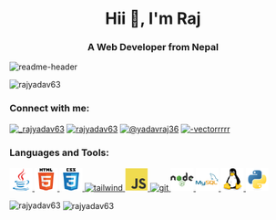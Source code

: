 
<h1 align="center">Hii 👋, I'm Raj</h1>
<h3 align="center">A Web Developer from Nepal</h3>

![readme-header](headerfixed.jpg)

<p align="left"> <img src="https://komarev.com/ghpvc/?username=rajyadav63&label=Profile%20views&color=0e75b6&style=flat" alt="rajyadav63" /> </p>
<h3 align="left">Connect with me:</h3>
<p align="left">
<a href="https://twitter.com/_rktweets" target="_blank"><img align="center" src="https://raw.githubusercontent.com/rahuldkjain/github-profile-readme-generator/master/src/images/icons/Social/twitter.svg" alt="_rajyadav63" height="30" width="40" /></a>
<a href="https://linkedin.com/in/rajyadav63" target="_blank"><img align="center" src="https://raw.githubusercontent.com/rahuldkjain/github-profile-readme-generator/master/src/images/icons/Social/linked-in-alt.svg" alt="rajyadav63" height="30" width="40" /></a>
<a href="https://hashnode.com/@yadavraj36" target="_blank"><img align="center" src="https://raw.githubusercontent.com/rahuldkjain/github-profile-readme-generator/master/src/images/icons/Social/hashnode.svg" alt="@yadavraj36" height="30" width="40" /></a>
<a href="https://discord.gg/-vectorrrrr" target="_blank"><img align="center" src="https://raw.githubusercontent.com/rahuldkjain/github-profile-readme-generator/master/src/images/icons/Social/discord.svg" alt="-vectorrrrr" height="30" width="40" /></a>

</p>

<h3 align="left">Languages and Tools:</h3>
    <p align="left">
      <!-- Java -->
      <a href="https://www.java.com" target="_blank" rel="noreferrer">
        <img
          src="https://raw.githubusercontent.com/devicons/devicon/master/icons/java/java-original.svg"
          alt="java"
          width="40"
          height="40"
        />
      </a>
      <!-- html -->
      <a href="https://www.w3.org/html/" target="_blank" rel="noreferrer">
        <img
          src="https://raw.githubusercontent.com/devicons/devicon/master/icons/html5/html5-original-wordmark.svg"
          alt="html5"
          width="40"
          height="40"
        />
      </a>
      <!-- CSS -->
      <a href="https://www.w3schools.com/css/" target="_blank" rel="noreferrer">
        <img
          src="https://raw.githubusercontent.com/devicons/devicon/master/icons/css3/css3-original-wordmark.svg"
          alt="css3"
          width="40"
          height="40"
        />
      </a>
      <!-- TailWind CSS -->
      <a href="https://tailwindcss.com/" target="_blank" rel="noreferrer">
        <img
          src="https://www.vectorlogo.zone/logos/tailwindcss/tailwindcss-icon.svg"
          alt="tailwind"
          width="40"
          height="40"
        />
      </a>
      <a href="https://developer.mozilla.org/en-US/docs/Web/JavaScript"
        target="_blank"
        rel="noreferrer"
      >
        <img
          src="https://raw.githubusercontent.com/devicons/devicon/master/icons/javascript/javascript-original.svg"
          alt="javascript"
          width="40"
          height="40"
        />
      </a>
      <!-- Git -->
      <a href="https://git-scm.com/" target="_blank" rel="noreferrer">
        <img
          src="https://www.vectorlogo.zone/logos/git-scm/git-scm-icon.svg"
          alt="git"
          width="40"
          height="40"
        />
      </a>
      <!-- Node -->
      <a href="https://nodejs.org" target="_blank" rel="noreferrer">
        <img
          src="https://raw.githubusercontent.com/devicons/devicon/master/icons/nodejs/nodejs-original-wordmark.svg"
          alt="nodejs"
          width="40"
          height="40"
        />
      </a>
      <!-- Mysql -->
      <a href="https://www.mysql.com/" target="_blank" rel="noreferrer">
        <img
          src="https://raw.githubusercontent.com/devicons/devicon/master/icons/mysql/mysql-original-wordmark.svg"
          alt="mysql"
          width="40"
          height="40"
        />
      </a>
      <a href="https://www.linux.org/" target="_blank" rel="noreferrer">
        <img
          src="https://raw.githubusercontent.com/devicons/devicon/master/icons/linux/linux-original.svg"
          alt="linux"
          width="40"
          height="40"
        />
      </a>
      <a href="https://www.python.org" target="_blank" rel="noreferrer">
        <img
          src="https://raw.githubusercontent.com/devicons/devicon/master/icons/python/python-original.svg"
          alt="python"
          width="40"
          height="40"
        />
      </a>
    </p>
    
<p><img align="left" src="https://github-readme-stats.vercel.app/api/top-langs?username=rajyadav63&show_icons=true&locale=en&layout=compact" alt="rajyadav63" /></p>

<p>&nbsp;<img align="center" src="https://github-readme-stats.vercel.app/api?username=rajyadav63&show_icons=true&locale=en" alt="rajyadav63" /></p>
